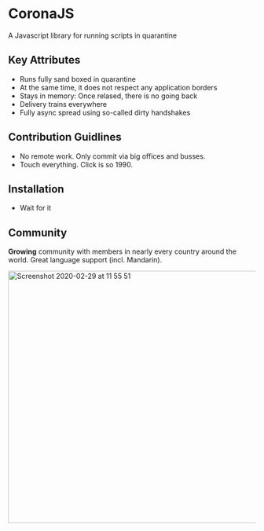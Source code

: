 # CoronaJS
A Javascript library for running scripts in quarantine 

## Key Attributes

- Runs fully sand boxed in quarantine
- At the same time, it does not respect any application borders
- Stays in memory: Once relased, there is no going back
- Delivery trains everywhere
- Fully async spread using so-called dirty handshakes

## Contribution Guidlines

- No remote work. Only commit via big offices and busses.
- Touch everything. Click is so 1990.

## Installation

- Wait for it

## Community

**Growing** community with members in nearly every country around the world. Great language support (incl. Mandarin).

<img width="514" alt="Screenshot 2020-02-29 at 11 55 51" src="https://user-images.githubusercontent.com/5872432/75606181-86490180-5aea-11ea-833b-fdbb2fcd48ca.png">
